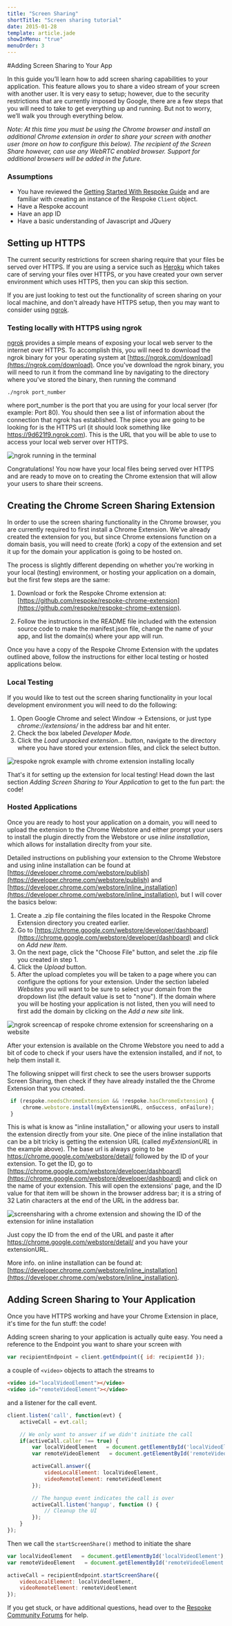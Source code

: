 ```yaml
---
title: "Screen Sharing"
shortTitle: "Screen sharing tutorial"
date: 2015-01-28
template: article.jade
showInMenu: "true"
menuOrder: 3
---
```


#Adding Screen Sharing to Your App

In this guide you’ll learn how to add screen sharing capabilities to your application. This feature allows you to share a video stream of your screen with another user. It is very easy to setup; however, due to the security restrictions that are currently imposed by Google, there are a few steps that you will need to take to get everything up and running. But not to worry, we’ll walk you through everything below.

*Note: At this time you must be using the Chrome browser and install an additional Chrome extension in order to share your screen with another user (more on how to configure this below). The recipient of the Screen Share however, can use any WebRTC enabled browser. Support for additional browsers will be added in the future.*


### Assumptions
* You have reviewed the [Getting Started With Respoke Guide](https://docs.respoke.io/) and are familiar with creating an instance of the Respoke `Client` object.
* Have a Respoke account
* Have an app ID
* Have a basic understanding of Javascript and JQuery



## Setting up HTTPS
The current security restrictions for screen sharing require that your files be served over HTTPS. If you are using a service such as [Heroku](http://herokuapp.com/) which takes care of serving your files over HTTPS, or you have created your own server environment which uses HTTPS, then you can skip this section.

If you are just looking to test out the functionality of screen sharing on your local machine, and don't already have HTTPS setup, then you may want to consider using [ngrok](https://ngrok.com/).

### Testing locally with HTTPS using ngrok
[ngrok](https://ngrok.com/) provides a simple means of exposing your local web server to the internet over HTTPS. To accomplish this, you will need to download the ngrok binary for your operating system at [https://ngrok.com/download](https://ngrok.com/download). Once you've download the ngrok binary, you will need to run it from the command line by navigating to the directory where you've stored the binary, then running the command

```
./ngrok port_number
```

where port_number is the port that you are using for your local server (for example: Port 80). You should then see a list of information about the connection that ngrok has established. The piece you are going to be looking for is the HTTPS url (it should look something like https://9d621f9.ngrok.com). This is the URL that you will be able to use to access your local web server over HTTPS.

![ngrok running in the terminal](img/ngrok-running.jpg)

Congratulations! You now have your local files being served over HTTPS and are ready to move on to creating the Chrome extension that will allow your users to share their screens.


## Creating the Chrome Screen Sharing Extension
In order to use the screen sharing functionality in the Chrome browser, you are currently required to first install a Chrome Extension. We've already created the extension for you, but since Chrome extensions function on a domain basis, you will need to create (fork) a copy of the extension and set it up for the domain your application is going to be hosted on.

The process is slightly different depending on whether you're working in your local (testing) environment, or hosting your application on a domain, but the first few steps are the same:

1. Download or fork the Respoke Chrome extension at: [https://github.com/respoke/respoke-chrome-extension](https://github.com/respoke/respoke-chrome-extension).

2. Follow the instructions in the README file included with the extension source code to make the manifest.json file, change the name of your app, and list the domain(s) where your app will run.

Once you have a copy of the Respoke Chrome Extension with the updates outlined above, follow the instructions for either local testing or hosted applications below.


### Local Testing
If you would like to test out the screen sharing functionality in your local development environment you will need to do the following:


1. Open Google Chrome and select Window -> Extensions, or just type *chrome://extensions/* in the address bar and hit enter.
2. Check the box labeled *Developer Mode*.
3. Click the *Load unpacked extension...* button, navigate to the directory where you have stored your extension files, and click the select button.

![respoke ngrok example with chrome extension installing locally](img/chrome-extension-local.jpg)

That's it for setting up the extension for local testing! Head down the last section *Adding Screen Sharing to Your Application* to get to the fun part: the code!

### Hosted Applications
Once you are ready to host your application on a domain,  you will need to upload the extension to the Chrome Webstore and either prompt your users to install the plugin directly from the Webstore or use *inline installation*, which allows for installation direclty from your site.

Detailed instructions on publishing your extension to the Chrome Webstore and using inline installation can be found at [https://developer.chrome.com/webstore/publish](https://developer.chrome.com/webstore/publish) and
[https://developer.chrome.com/webstore/inline_installation](https://developer.chrome.com/webstore/inline_installation), but I will cover the basics below:

1. Create a .zip file containing the files located in the Respoke Chrome Extension directory you created earlier.
2. Go to [https://chrome.google.com/webstore/developer/dashboard](https://chrome.google.com/webstore/developer/dashboard) and click on *Add new Item.*
3. On the next page, click the "Choose File" button, and selet the .zip file you created in step 1.
4. Click the *Upload* button.
5. After the upload completes you will be taken to a page where you can configure the options for your extension. Under the section labeled *Websites* you will want to be sure to select your domain from the dropdown list (the default value is set to "none"). If the domain where you will be hosting your application is not listed, then you will need to first add the domain by clicking on the *Add a new site* link.

![ngrok screencap of respoke chrome extension for screensharing on a website](img/chrome-extension-website.jpg)

After your extension is available on the Chrome Webstore you need to add a bit of code to check if your users have the extension installed, and if not, to help them install it.

The following snippet will first check to see   the users browser supports Screen Sharing, then check if they have already installed the the Chrome Extension that you created.

```javascript
 if (respoke.needsChromeExtension && !respoke.hasChromeExtension) {
     chrome.webstore.install(myExtensionURL, onSuccess, onFailure);
 }
```

This is what is know as "inline installation," or allowing your users to install the extension directly from your site. One piece of the inline installation that can be a bit tricky is getting the extension URL (called *myExtensionURL* in the example above). The base url is always going to be https://chrome.google.com/webstore/detail/ followed by the ID of your extension. To get the ID, go to [https://chrome.google.com/webstore/developer/dashboard](https://chrome.google.com/webstore/developer/dashboard) and click on the name of your extension. This will open the extensions' page, and the ID value for that item will be shown in the browser address bar; it is a string of 32 Latin characters at the end of the URL in the address bar.

![screensharing with a chrome extension and showing the ID of the extension for inline installation](img/chrome-extension-id.jpg)

Just copy the ID from the end of the URL and paste it after https://chrome.google.com/webstore/detail/ and you have your extensionURL.

More info. on inline installation can be found at: [https://developer.chrome.com/webstore/inline_installation](https://developer.chrome.com/webstore/inline_installation).


## Adding Screen Sharing to Your Application
Once you have HTTPS working and have your Chrome Extension in place, it's time for the fun stuff: the code!

Adding screen sharing to your application is actually quite easy. You need a reference to the Endpoint you want to share your screen with

```javascript
var recipientEndpoint = client.getEndpoint({ id: recipientId });
```



a couple of `<video>` objects to attach the streams to

```html
<video id="localVideoElement"></video>
<video id="remoteVideoElement"></video>
```


and a listener for the call event.

```javascript
client.listen('call', function(evt) {
    activeCall = evt.call;

    // We only want to answer if we didn't initiate the call
    if(activeCall.caller !== true) {
        var localVideoElement   = document.getElementById('localVideoElement');
        var remoteVideoElement   = document.getElementById('remoteVideoElement');

        activeCall.answer({
            videoLocalElement: localVideoElement,
            videoRemoteElement: remoteVideoElement
        });

        // The hangup event indicates the call is over
        activeCall.listen('hangup', function () {
            // Cleanup the UI
        });
    }
});

```

Then we call the `startScreenShare()` method to initiate the share

```javascript
var localVideoElement   = document.getElementById('localVideoElement');
var remoteVideoElement   = document.getElementById('remoteVideoElement');

activeCall = recipientEndpoint.startScreenShare({
    videoLocalElement: localVideoElement,
    videoRemoteElement: remoteVideoElement
});
```

If you get stuck, or have additional questions, head over to the [Respoke Community Forums](http://community.respoke.io/) for help.
